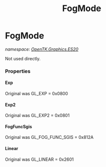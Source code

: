 ﻿---
title: FogMode
---

# FogMode
_namespace: [OpenTK.Graphics.ES20](N-OpenTK.Graphics.ES20.html)_

Not used directly.



### Properties

#### Exp
Original was GL_EXP = 0x0800
#### Exp2
Original was GL_EXP2 = 0x0801
#### FogFuncSgis
Original was GL_FOG_FUNC_SGIS = 0x812A
#### Linear
Original was GL_LINEAR = 0x2601

